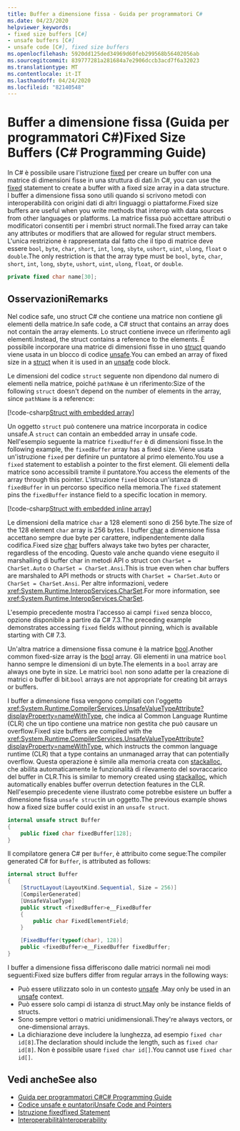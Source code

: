 ```yaml
---
title: Buffer a dimensione fissa - Guida per programmatori C#
ms.date: 04/23/2020
helpviewer_keywords:
- fixed size buffers [C#]
- unsafe buffers [C#]
- unsafe code [C#], fixed size buffers
ms.openlocfilehash: 5920dd125ded34969d60feb299568b56402056ab
ms.sourcegitcommit: 839777281a281684a7e2906dccb3acd7f6a32023
ms.translationtype: MT
ms.contentlocale: it-IT
ms.lasthandoff: 04/24/2020
ms.locfileid: "82140548"
---
```

# <a name="fixed-size-buffers-c-programming-guide"></a><span data-ttu-id="5c88a-102">Buffer a dimensione fissa (Guida per programmatori C#)</span><span class="sxs-lookup"><span data-stu-id="5c88a-102">Fixed Size Buffers (C# Programming Guide)</span></span>

<span data-ttu-id="5c88a-103">In C# è possibile usare l'istruzione [fixed](../../language-reference/keywords/fixed-statement.md) per creare un buffer con una matrice di dimensioni fisse in una struttura di dati.</span><span class="sxs-lookup"><span data-stu-id="5c88a-103">In C#, you can use the [fixed](../../language-reference/keywords/fixed-statement.md) statement to create a buffer with a fixed size array in a data structure.</span></span> <span data-ttu-id="5c88a-104">I buffer a dimensione fissa sono utili quando si scrivono metodi con interoperabilità con origini dati di altri linguaggi o piattaforme.</span><span class="sxs-lookup"><span data-stu-id="5c88a-104">Fixed size buffers are useful when you write methods that interop with data sources from other languages or platforms.</span></span> <span data-ttu-id="5c88a-105">La matrice fissa può accettare attributi o modificatori consentiti per i membri struct normali.</span><span class="sxs-lookup"><span data-stu-id="5c88a-105">The fixed array can take any attributes or modifiers that are allowed for regular struct members.</span></span> <span data-ttu-id="5c88a-106">L'unica restrizione è rappresentata dal fatto che il tipo di matrice deve essere `bool`, `byte`, `char`, `short`, `int`, `long`, `sbyte`, `ushort`, `uint`, `ulong`, `float` o `double`.</span><span class="sxs-lookup"><span data-stu-id="5c88a-106">The only restriction is that the array type must be `bool`, `byte`, `char`, `short`, `int`, `long`, `sbyte`, `ushort`, `uint`, `ulong`, `float`, or `double`.</span></span>

```csharp
private fixed char name[30];
```

## <a name="remarks"></a><span data-ttu-id="5c88a-107">Osservazioni</span><span class="sxs-lookup"><span data-stu-id="5c88a-107">Remarks</span></span>

<span data-ttu-id="5c88a-108">Nel codice safe, uno struct C# che contiene una matrice non contiene gli elementi della matrice.</span><span class="sxs-lookup"><span data-stu-id="5c88a-108">In safe code, a C# struct that contains an array does not contain the array elements.</span></span> <span data-ttu-id="5c88a-109">Lo struct contiene invece un riferimento agli elementi.</span><span class="sxs-lookup"><span data-stu-id="5c88a-109">Instead, the struct contains a reference to the elements.</span></span> <span data-ttu-id="5c88a-110">È possibile incorporare una matrice di dimensioni fisse in uno [struct](../../language-reference/builtin-types/struct.md) quando viene usata in un blocco di codice [unsafe](../../language-reference/keywords/unsafe.md).</span><span class="sxs-lookup"><span data-stu-id="5c88a-110">You can embed an array of fixed size in a [struct](../../language-reference/builtin-types/struct.md) when it is used in an [unsafe](../../language-reference/keywords/unsafe.md) code block.</span></span>

<span data-ttu-id="5c88a-111">Le dimensioni del codice `struct` seguente non dipendono dal numero di elementi nella matrice, poiché `pathName` è un riferimento:</span><span class="sxs-lookup"><span data-stu-id="5c88a-111">Size of the following `struct` doesn't depend on the number of elements in the array, since `pathName` is a reference:</span></span>

[!code-csharp[Struct with embedded array](../../../../samples/snippets/csharp/keywords/FixedKeywordExamples.cs#6)]

<span data-ttu-id="5c88a-112">Un oggetto `struct` può contenere una matrice incorporata in codice unsafe.</span><span class="sxs-lookup"><span data-stu-id="5c88a-112">A `struct` can contain an embedded array in unsafe code.</span></span> <span data-ttu-id="5c88a-113">Nell'esempio seguente la matrice `fixedBuffer` è di dimensioni fisse.</span><span class="sxs-lookup"><span data-stu-id="5c88a-113">In the following example, the `fixedBuffer` array has a fixed size.</span></span> <span data-ttu-id="5c88a-114">Viene usata un'istruzione `fixed` per definire un puntatore al primo elemento.</span><span class="sxs-lookup"><span data-stu-id="5c88a-114">You use a `fixed` statement to establish a pointer to the first element.</span></span> <span data-ttu-id="5c88a-115">Gli elementi della matrice sono accessibili tramite il puntatore.</span><span class="sxs-lookup"><span data-stu-id="5c88a-115">You access the elements of the array through this pointer.</span></span> <span data-ttu-id="5c88a-116">L'istruzione `fixed` blocca un'istanza di `fixedBuffer` in un percorso specifico nella memoria.</span><span class="sxs-lookup"><span data-stu-id="5c88a-116">The `fixed` statement pins the `fixedBuffer` instance field to a specific location in memory.</span></span>

[!code-csharp[Struct with embedded inline array](../../../../samples/snippets/csharp/keywords/FixedKeywordExamples.cs#7)]

<span data-ttu-id="5c88a-117">Le dimensioni della matrice `char` a 128 elementi sono di 256 byte.</span><span class="sxs-lookup"><span data-stu-id="5c88a-117">The size of the 128 element `char` array is 256 bytes.</span></span> <span data-ttu-id="5c88a-118">I buffer [char](../../language-reference/builtin-types/char.md) a dimensione fissa accettano sempre due byte per carattere, indipendentemente dalla codifica.</span><span class="sxs-lookup"><span data-stu-id="5c88a-118">Fixed size [char](../../language-reference/builtin-types/char.md) buffers always take two bytes per character, regardless of the encoding.</span></span> <span data-ttu-id="5c88a-119">Questo vale anche quando viene eseguito il marshalling di buffer char in metodi API o struct con `CharSet = CharSet.Auto` o `CharSet = CharSet.Ansi`.</span><span class="sxs-lookup"><span data-stu-id="5c88a-119">This is true even when char buffers are marshaled to API methods or structs with `CharSet = CharSet.Auto` or `CharSet = CharSet.Ansi`.</span></span> <span data-ttu-id="5c88a-120">Per altre informazioni, vedere <xref:System.Runtime.InteropServices.CharSet>.</span><span class="sxs-lookup"><span data-stu-id="5c88a-120">For more information, see <xref:System.Runtime.InteropServices.CharSet>.</span></span>

<span data-ttu-id="5c88a-121">L'esempio precedente mostra l'accesso ai campi `fixed` senza blocco, opzione disponibile a partire da C# 7.3.</span><span class="sxs-lookup"><span data-stu-id="5c88a-121">The  preceding example demonstrates accessing `fixed` fields without pinning, which is available starting with C# 7.3.</span></span>

<span data-ttu-id="5c88a-122">Un'altra matrice a dimensione fissa comune è la matrice [bool](../../language-reference/builtin-types/bool.md).</span><span class="sxs-lookup"><span data-stu-id="5c88a-122">Another common fixed-size array is the [bool](../../language-reference/builtin-types/bool.md) array.</span></span> <span data-ttu-id="5c88a-123">Gli elementi in una matrice `bool` hanno sempre le dimensioni di un byte.</span><span class="sxs-lookup"><span data-stu-id="5c88a-123">The elements in a `bool` array are always one byte in size.</span></span> <span data-ttu-id="5c88a-124">Le matrici `bool` non sono adatte per la creazione di matrici o buffer di bit.</span><span class="sxs-lookup"><span data-stu-id="5c88a-124">`bool` arrays are not appropriate for creating bit arrays or buffers.</span></span>

<span data-ttu-id="5c88a-125">I buffer a dimensione fissa vengono compilati con l'oggetto <xref:System.Runtime.CompilerServices.UnsafeValueTypeAttribute?displayProperty=nameWithType>, che indica al Common Language Runtime (CLR) che un tipo contiene una matrice non gestita che può causare un overflow.</span><span class="sxs-lookup"><span data-stu-id="5c88a-125">Fixed size buffers are compiled with the <xref:System.Runtime.CompilerServices.UnsafeValueTypeAttribute?displayProperty=nameWithType>, which instructs the common language runtime (CLR) that a type contains an unmanaged array that can potentially overflow.</span></span> <span data-ttu-id="5c88a-126">Questa operazione è simile alla memoria creata con [stackalloc](../../language-reference/operators/stackalloc.md), che abilita automaticamente le funzionalità di rilevamento del sovraccarico del buffer in CLR.</span><span class="sxs-lookup"><span data-stu-id="5c88a-126">This is similar to memory created using [stackalloc](../../language-reference/operators/stackalloc.md), which automatically enables buffer overrun detection features in the CLR.</span></span> <span data-ttu-id="5c88a-127">Nell'esempio precedente viene illustrato come potrebbe esistere un buffer a dimensione fissa `unsafe struct`in un oggetto.</span><span class="sxs-lookup"><span data-stu-id="5c88a-127">The previous example shows how a fixed size buffer could exist in an `unsafe struct`.</span></span>

```csharp
internal unsafe struct Buffer
{
    public fixed char fixedBuffer[128];
}
```

<span data-ttu-id="5c88a-128">Il compilatore genera C# per `Buffer`, è attribuito come segue:</span><span class="sxs-lookup"><span data-stu-id="5c88a-128">The compiler generated C# for `Buffer`, is attributed as follows:</span></span>

```csharp
internal struct Buffer
{
    [StructLayout(LayoutKind.Sequential, Size = 256)]
    [CompilerGenerated]
    [UnsafeValueType]
    public struct <fixedBuffer>e__FixedBuffer
    {
        public char FixedElementField;
    }

    [FixedBuffer(typeof(char), 128)]
    public <fixedBuffer>e__FixedBuffer fixedBuffer;
}
```

<span data-ttu-id="5c88a-129">I buffer a dimensione fissa differiscono dalle matrici normali nei modi seguenti:</span><span class="sxs-lookup"><span data-stu-id="5c88a-129">Fixed size buffers differ from regular arrays in the following ways:</span></span>

- <span data-ttu-id="5c88a-130">Può essere utilizzato solo in un contesto [unsafe](../../language-reference/keywords/unsafe.md) .</span><span class="sxs-lookup"><span data-stu-id="5c88a-130">May only be used in an [unsafe](../../language-reference/keywords/unsafe.md) context.</span></span>
- <span data-ttu-id="5c88a-131">Può essere solo campi di istanza di struct.</span><span class="sxs-lookup"><span data-stu-id="5c88a-131">May only be instance fields of structs.</span></span>
- <span data-ttu-id="5c88a-132">Sono sempre vettori o matrici unidimensionali.</span><span class="sxs-lookup"><span data-stu-id="5c88a-132">They're always vectors, or one-dimensional arrays.</span></span>
- <span data-ttu-id="5c88a-133">La dichiarazione deve includere la lunghezza, ad esempio `fixed char id[8]`.</span><span class="sxs-lookup"><span data-stu-id="5c88a-133">The declaration should include the length, such as `fixed char id[8]`.</span></span> <span data-ttu-id="5c88a-134">Non è possibile usare `fixed char id[]`.</span><span class="sxs-lookup"><span data-stu-id="5c88a-134">You cannot use `fixed char id[]`.</span></span>

## <a name="see-also"></a><span data-ttu-id="5c88a-135">Vedi anche</span><span class="sxs-lookup"><span data-stu-id="5c88a-135">See also</span></span>

- [<span data-ttu-id="5c88a-136">Guida per programmatori C#</span><span class="sxs-lookup"><span data-stu-id="5c88a-136">C# Programming Guide</span></span>](../index.md)
- [<span data-ttu-id="5c88a-137">Codice unsafe e puntatori</span><span class="sxs-lookup"><span data-stu-id="5c88a-137">Unsafe Code and Pointers</span></span>](index.md)
- [<span data-ttu-id="5c88a-138">Istruzione fixed</span><span class="sxs-lookup"><span data-stu-id="5c88a-138">fixed Statement</span></span>](../../language-reference/keywords/fixed-statement.md)
- [<span data-ttu-id="5c88a-139">Interoperabilità</span><span class="sxs-lookup"><span data-stu-id="5c88a-139">Interoperability</span></span>](../interop/index.md)
